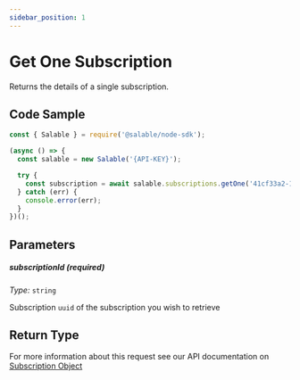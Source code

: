 ```yaml
---
sidebar_position: 1
---
```


# Get One Subscription

Returns the details of a single subscription.

## Code Sample

```typescript
const { Salable } = require('@salable/node-sdk');

(async () => {
  const salable = new Salable('{API-KEY}');

  try {
    const subscription = await salable.subscriptions.getOne('41cf33a2-136e-4959-b5c7-73889ab94eff');
  } catch (err) {
    console.error(err);
  }
})();
```

## Parameters

##### subscriptionId (_required_)

_Type:_ `string`

Subscription `uuid` of the subscription you wish to retrieve

## Return Type

For more information about this request see our API documentation on [Subscription Object](https://docs.salable.app/api#tag/Subscriptions/operation/getSubscriptionByUuid)
